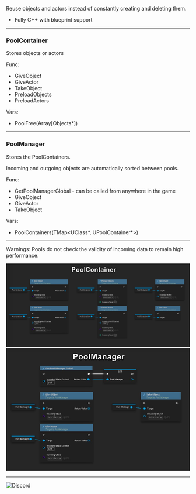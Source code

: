 Reuse objects and actors instead of constantly creating and deleting them.
* Fully C++ with blueprint support

---

### PoolContainer
Stores objects or actors

Func:
* GiveObject
* GiveActor
* TakeObject
* PreloadObjects
* PreloadActors

Vars:

* PoolFree(Array[Objects*])

---

### **PoolManager**

Stores the PoolContainers.

Incoming and outgoing objects are automatically sorted between pools.

Func:
* GetPoolManagerGlobal - can be called from anywhere in the game
* GiveObject
* GiveActor
* TakeObject

Vars:
* PoolContainers(TMap<UClass*, UPoolContainer*>)
---


Warnings:
Pools do not check the validity of incoming data to remain high performance.

![](https://github.com/Nyaunix/NX_ObjectPool/blob/main/Resources/imageContainer.jpg)
![](https://github.com/Nyaunix/NX_ObjectPool/blob/main/Resources/imageManager.jpg)

---
![Discord](https://discord.gg/YBUGddBKT3)
